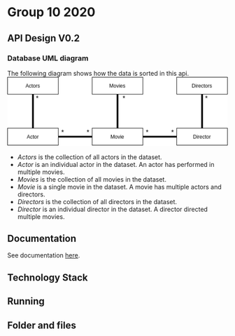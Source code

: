 # Group 10 2020
<!-- todo: general description -->

## API Design V0.2
<!-- todo: describe organization of project -->

### Database UML diagram
The following diagram shows how the data is sorted in this api.
![UML Diagram](images/api_uml.png) <!-- todo: update this -->
- *Actors* is the collection of all actors in the dataset.
- *Actor* is an individual actor in the dataset. An actor has performed in multiple movies.
- *Movies* is the collection of all movies in the dataset.
- *Movie* is a single movie in the dataset. A movie has multiple actors and directors.
- *Directors* is the collection of all directors in the dataset.
- *Director* is an individual director in the dataset. A director directed multiple movies.

## Documentation
<!-- todo: update this -->
See documentation [here](https://documenter.getpostman.com/view/13748815/TVmQcad3).

## Technology Stack
<!-- todo: describe the tech stack here -->

## Running 
<!-- todo: insert other readme here -->

## Folder and files
<!-- todo: insert other readme here --> 